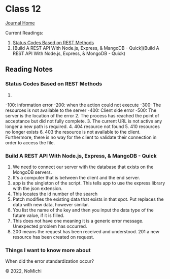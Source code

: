 # Class 12

[Journal Home](README.md)

Current Readings:

1. [Status Codes Based on REST Methods](https://www.moesif.com/blog/technical/api-design/Which-HTTP-Status-Code-To-Use-For-Every-CRUD-App/)
2. [Build A REST API With Node.js, Express, & MangoDB - Quick](Build A REST API With Node.js, Express, & MongoDB - Quick)

## Reading Notes

### Status Codes Based on REST Methods

1. 
  -100: information error
  -200: when the action could not execute
  -300: The resources is not available to the server
  -400: Client side error
  -500: The server is the location of the error
2. The process has reached the point of acceptance but did not fully complete.
3. The current URL is not active any longer a new path is required.
4. 404 resource not found
5. 410 resources no longer exists
6. 403 the resource is not available to the client. Furthermore, there is no way for the client to validate their connection in order to access the file.

### Build A REST API With Node.js, Express, & MangoDB - Quick

1. We need to connect our server with the database that exists on the MongoDB servers.
2. It's a computer that is between the client and the end server.
3. app is the singleton of the script. This tells app to use the express library with the json extension.
4. This locates the id number of the search
5. Patch modifies the existing data that exists in that spot. Put replaces the data with new data, however similar.
6. You list the name of the key and then you input the data type of the future value, if it is filled.
7. This does not have one meaning it is a generic error message. Unexpected problem has occurred.
8. 200 means the request has been received and understood. 201 a new resource has been created on request.

### Things I want to know more about

When did the error standardization occur?

&copy; 2022, NoMichi
